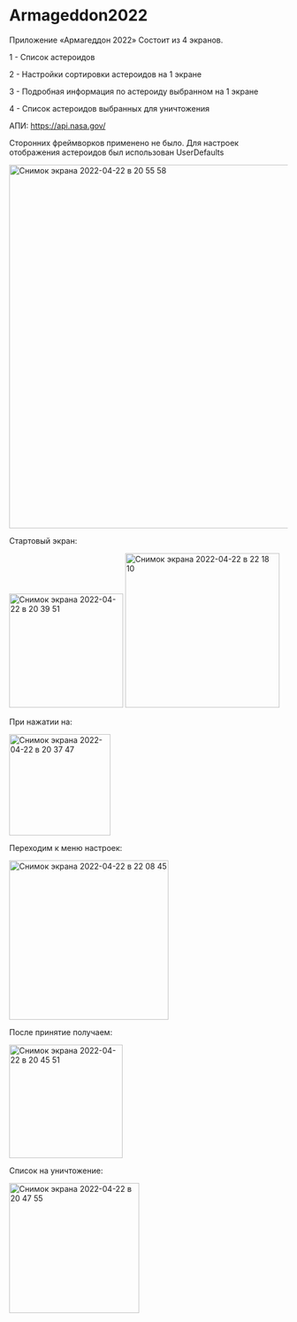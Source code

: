 # Armageddon2022

Приложение «Армагеддон 2022» 
Состоит из 4 экранов. 

1 - Список астероидов 

2 - Настройки сортировки астероидов на 1 экране

3 - Подробная информация по астероиду выбранном на 1 экране

4 - Список астероидов выбранных для уничтожения

АПИ: 
https://api.nasa.gov/

Сторонних фреймворков применено не было.
Для настроек отображения астероидов был использован UserDefaults

<img width="657" alt="Снимок экрана 2022-04-22 в 20 55 58" src="https://user-images.githubusercontent.com/79254522/164769006-bc9c4b2b-ecbd-4f14-9a9f-8762566b1205.png">

Стартовый экран:

<img width="206" alt="Снимок экрана 2022-04-22 в 20 39 51" src="https://user-images.githubusercontent.com/79254522/164766244-2931116e-107a-4fcc-be3d-d99f6bb6a281.png"> <img width="279" alt="Снимок экрана 2022-04-22 в 22 18 10" src="https://user-images.githubusercontent.com/79254522/164780007-e20fdf01-699b-4e9f-90a9-9f879acc1856.png">




При нажатии на:   


<img width="183" alt="Снимок экрана 2022-04-22 в 20 37 47" src="https://user-images.githubusercontent.com/79254522/164766120-66c2177d-b4bd-4171-86e7-1323133dc7a1.png">


Переходим к меню настроек: 

<img width="288" alt="Снимок экрана 2022-04-22 в 22 08 45" src="https://user-images.githubusercontent.com/79254522/164778870-695e7d55-6771-4e40-844c-9892e5b9fd46.png">


После принятие получаем: 

<img width="205" alt="Снимок экрана 2022-04-22 в 20 45 51" src="https://user-images.githubusercontent.com/79254522/164767612-b3cdad05-67f5-4d7f-862a-4d00b7235ca0.png">

Список на уничтожение: 

<img width="235" alt="Снимок экрана 2022-04-22 в 20 47 55" src="https://user-images.githubusercontent.com/79254522/164767796-fdf40920-1bad-4c4d-bde5-dfb160129921.png">
